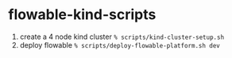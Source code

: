 # flowable-kind-scripts

1) create a 4 node kind cluster
`% scripts/kind-cluster-setup.sh`
2) deploy flowable
`% scripts/deploy-flowable-platform.sh dev`
